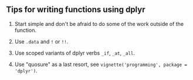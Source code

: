 
##

## Tips for writing functions using dplyr

1. Start simple and don't be afraid to do some of the work outside of the function.

1. Use `.data` and `!` or `!!`. 

1. Use scoped variants of dplyr verbs `_if`, `_at`, `_all`. 

1. Use "quosure" as a last resort, see `vignette('programming', package = 'dplyr')`. 
